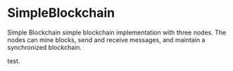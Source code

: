 # SimpleBlockchain
Simple Blockchain simple blockchain implementation 
with three nodes. The nodes can mine blocks,
send and receive messages, and maintain a synchronized blockchain.


test.
